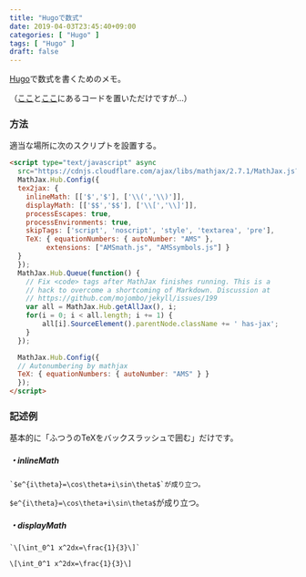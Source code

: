 ```yaml
---
title: "Hugoで数式"
date: 2019-04-03T23:45:40+09:00
categories: [ "Hugo" ]
tags: [ "Hugo" ]
draft: false
---
```


[Hugo](https://gohugo.io/)で数式を書くためのメモ。

<!--more-->

（[ここ](https://gohugo.io/content-management/formats/)と[ここ](https://discourse.gohugo.io/t/solved-mathjax-not-working/11627)にあるコードを置いただけですが…）

### 方法

適当な場所に次のスクリプトを設置する。

```html
<script type="text/javascript" async
  src="https://cdnjs.cloudflare.com/ajax/libs/mathjax/2.7.1/MathJax.js?config=TeX-AMS-MML_HTMLorMML">
  MathJax.Hub.Config({
  tex2jax: {
    inlineMath: [['$','$'], ['\\(','\\)']],
    displayMath: [['$$','$$'], ['\\[','\\]']],
    processEscapes: true,
    processEnvironments: true,
    skipTags: ['script', 'noscript', 'style', 'textarea', 'pre'],
    TeX: { equationNumbers: { autoNumber: "AMS" },
         extensions: ["AMSmath.js", "AMSsymbols.js"] }
  }
  });
  MathJax.Hub.Queue(function() {
    // Fix <code> tags after MathJax finishes running. This is a
    // hack to overcome a shortcoming of Markdown. Discussion at
    // https://github.com/mojombo/jekyll/issues/199
    var all = MathJax.Hub.getAllJax(), i;
    for(i = 0; i < all.length; i += 1) {
        all[i].SourceElement().parentNode.className += ' has-jax';
    }
  });

  MathJax.Hub.Config({
  // Autonumbering by mathjax
  TeX: { equationNumbers: { autoNumber: "AMS" } }
  });
</script> 
```

### 記述例

基本的に「ふつうのTeXをバックスラッシュで囲む」だけです。

##### ・inlineMath

```
`$e^{i\theta}=\cos\theta+i\sin\theta$`が成り立つ。
```

`$e^{i\theta}=\cos\theta+i\sin\theta$`が成り立つ。

##### ・displayMath

```
`\[\int_0^1 x^2dx=\frac{1}{3}\]`
```

`\[\int_0^1 x^2dx=\frac{1}{3}\]`